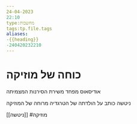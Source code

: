 ```yaml
---
24-04-2023
22:10
type:מחשבות
tags:tp.file.tags
aliases:
-{{heading}}
-240420232210
---
```

# כוחה של מוזיקה

אודיסאוס מפחד משירת הסירנות המצמיתה

ניטשה כותב על הולדתה של הטרגדיה מרוחה של המוזיקה



[[ניטשה]]
#מוזיקה